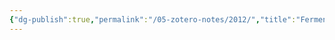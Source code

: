```yaml
---
{"dg-publish":true,"permalink":"/05-zotero-notes/2012/","title":"Fermentative production of ethanol from syngas using novel moderately alkaliphilic strains of alkalibaculum bacchi","tags":["ZoteroNotes"],"noteIcon":"","created":"2025-03-26T16:37","updated":"2025-07-01T11:57"}
---
```




